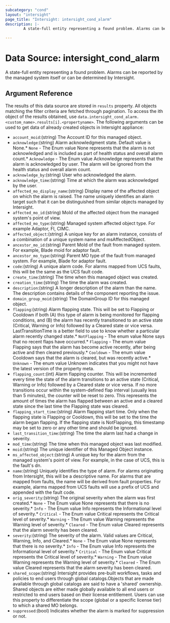 ```yaml
---
subcategory: "cond"
layout: "intersight"
page_title: "Intersight: intersight_cond_alarm"
description: |-
        A state-full entity representing a found problem. Alarms can be reported by the managed system itself or can be determined by Intersight.

---
```


# Data Source: intersight_cond_alarm
A state-full entity representing a found problem. Alarms can be reported by the managed system itself or can be determined by Intersight.
## Argument Reference
The results of this data source are stored in `results` property.
All objects matching the filter criteria are fetched through pagination.
To access the ith object of the results obtained, use `data.intersight_cond_alarm.<custom_name>.results[i].<propertyname>`.
The following arguments can be used to get data of already created objects in Intersight appliance:
* `account_moid`:(string) The Account ID for this managed object. 
* `acknowledge`:(string) Alarm acknowledgment state. Default value is None.* `None` - The Enum value None represents that the alarm is not acknowledged and is included as part of health status and overall alarm count.* `Acknowledge` - The Enum value Acknowledge represents that the alarm is acknowledged by user. The alarm will be ignored from the health status and overall alarm count. 
* `acknowledge_by`:(string) User who acknowledged the alarm. 
* `acknowledge_time`:(string) Time at which the alarm was acknowledged by the user. 
* `affected_mo_display_name`:(string) Display name of the affected object on which the alarm is raised. The name uniquely identifies an alarm target such that it can be distinguished from similar objects managed by Intersight. 
* `affected_mo_id`:(string) MoId of the affected object from the managed system's point of view. 
* `affected_mo_type`:(string) Managed system affected object type. For example Adaptor, FI, CIMC. 
* `affected_object`:(string) A unique key for an alarm instance, consists of a combination of a unique system name and msAffectedObject. 
* `ancestor_mo_id`:(string) Parent MoId of the fault from managed system. For example, Blade moid for adaptor fault. 
* `ancestor_mo_type`:(string) Parent MO type of the fault from managed system. For example, Blade for adaptor fault. 
* `code`:(string) A unique alarm code. For alarms mapped from UCS faults, this will be the same as the UCS fault code. 
* `create_time`:(string) The time when this managed object was created. 
* `creation_time`:(string) The time the alarm was created. 
* `description`:(string) A longer description of the alarm than the name. The description contains details of the component reporting the issue. 
* `domain_group_moid`:(string) The DomainGroup ID for this managed object. 
* `flapping`:(string) Alarm flapping state. This will be set to Flapping or Cooldown if both (A) this type of alarm is being monitored for flapping conditions, and (B) the alarm has recently transitioned to an active state (Critical, Warning or Info) followed by a Cleared state or vice versa. LastTransitionTime is a better field to use to know whether a particular alarm recently changed state.* `NotFlapping` - The enum value None says that no recent flaps have occurred.* `Flapping` - The enum value Flapping says that the alarm has become active recently, after being active and then cleared previously.* `Cooldown` - The enum value Cooldown says that the alarm is cleared, but was recently active.* `Unknown` - The enum value Unknown indicates that you might not have the latest version of the property meta. 
* `flapping_count`:(int) Alarm flapping counter. This will be incremented every time the state of the alarm transitions to an active state (Critical, Warning or Info) followed by a Cleared state or vice versa. If no more transitions occur within the system-defined flap interval (usually less than 5 minutes), the counter will be reset to zero. This represents the amount of times the alarm has flapped between an active and a cleared state since the last time the Flapping state was cleared. 
* `flapping_start_time`:(string) Alarm flapping start time. Only when the flapping state is Flapping or Cooldown, this will be set to the time the alarm began flapping. If the flapping state is NotFlapping, this timestamp may be set to zero or any other time and should be ignored. 
* `last_transition_time`:(string) The time the alarm last had a change in severity. 
* `mod_time`:(string) The time when this managed object was last modified. 
* `moid`:(string) The unique identifier of this Managed Object instance. 
* `ms_affected_object`:(string) A unique key for the alarm from the managed system's point of view. For example, in the case of UCS, this is the fault's dn. 
* `name`:(string) Uniquely identifies the type of alarm. For alarms originating from Intersight, this will be a descriptive name. For alarms that are mapped from faults, the name will be derived from fault properties. For example, alarms mapped from UCS faults will use a prefix of UCS and appended with the fault code. 
* `orig_severity`:(string) The original severity when the alarm was first created.* `None` - The Enum value None represents that there is no severity.* `Info` - The Enum value Info represents the Informational level of severity.* `Critical` - The Enum value Critical represents the Critical level of severity.* `Warning` - The Enum value Warning represents the Warning level of severity.* `Cleared` - The Enum value Cleared represents that the alarm severity has been cleared. 
* `severity`:(string) The severity of the alarm. Valid values are Critical, Warning, Info, and Cleared.* `None` - The Enum value None represents that there is no severity.* `Info` - The Enum value Info represents the Informational level of severity.* `Critical` - The Enum value Critical represents the Critical level of severity.* `Warning` - The Enum value Warning represents the Warning level of severity.* `Cleared` - The Enum value Cleared represents that the alarm severity has been cleared. 
* `shared_scope`:(string) Intersight provides pre-built workflows, tasks and policies to end users through global catalogs.Objects that are made available through global catalogs are said to have a 'shared' ownership. Shared objects are either made globally available to all end users or restricted to end users based on their license entitlement. Users can use this property to differentiate the scope (global or a specific license tier) to which a shared MO belongs. 
* `suppressed`:(bool) Indicates whether the alarm is marked for suppression or not. 
 
